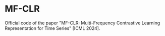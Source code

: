 # MF-CLR
Official code of the paper "MF-CLR: Multi-Frequency Contrastive Learning Representation for Time Series" [ICML 2024].
